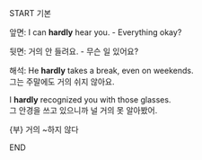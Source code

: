 START
기본

앞면:
I can **hardly** hear you. - Everything okay?

뒷면:
거의 안 들려요. - 무슨 일 있어요?

해석:
He **hardly** takes a break, even on weekends.  
그는 주말에도 거의 쉬지 않아요.

I **hardly** recognized you with those glasses.  
그 안경을 쓰고 있으니까 널 거의 못 알아봤어.

{부} 거의 ~하지 않다
<!--ID: 1743750079125-->
END